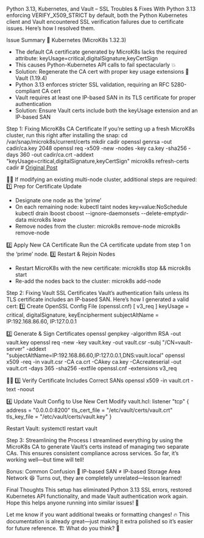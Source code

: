 Python 3.13, Kubernetes, and Vault – SSL Troubles & Fixes
With Python 3.13 enforcing VERIFY_X509_STRICT by default, both the Python Kubernetes client and Vault encountered SSL verification failures due to certificate issues. Here’s how I resolved them.

Issue Summary
🔹 Kubernetes (MicroK8s 1.32.3)
- The default CA certificate generated by MicroK8s lacks the required attribute:
keyUsage=critical,digitalSignature,keyCertSign
- This causes Python-Kubernetes API calls to fail spectacularly 💥
- Solution: Regenerate the CA cert with proper key usage extensions
🔹 Vault (1.19.4)
- Python 3.13 enforces stricter SSL validation, requiring an RFC 5280-compliant CA cert
- Vault requires at least one IP-based SAN in its TLS certificate for proper authentication
- Solution: Ensure Vault certs include both the keyUsage extension and an IP-based SAN

Step 1: Fixing MicroK8s CA Certificate
If you’re setting up a fresh MicroK8s cluster, run this right after installing the snap:
cd /var/snap/microk8s/current/certs
mkdir cadir
openssl genrsa -out cadir/ca.key 2048
openssl req -x509 -new -nodes -key ca.key -sha256 -days 360 -out cadir/ca.crt -addext "keyUsage=critical,digitalSignature,keyCertSign"
microk8s refresh-certs cadir  # [Original Post](https://github.com/canonical/microk8s/issues/4864)


If modifying an existing multi-node cluster, additional steps are required:
1️⃣ Prep for Certificate Update
- Designate one node as the ‘prime’
- On each remaining node:
kubectl taint nodes <node1> <node2> key=value:NoSchedule
kubectl drain lboost cboost --ignore-daemonsets --delete-emptydir-data
microk8s leave
- Remove nodes from the cluster:
microk8s remove-node <node1>
microk8s remove-node <node2>


2️⃣ Apply New CA Certificate
Run the CA certificate update from step 1 on the ‘prime’ node.
3️⃣ Restart & Rejoin Nodes
- Restart MicroK8s with the new certificate:
microk8s stop && microk8s start
- Re-add the nodes back to the cluster:
microk8s add-node



Step 2: Fixing Vault SSL Certificates
Vault’s authentication fails unless its TLS certificate includes an IP-based SAN.
Here’s how I generated a valid cert:
1️⃣ Create OpenSSL Config File (openssl.cnf)
[ v3_req ]
keyUsage = critical, digitalSignature, keyEncipherment
subjectAltName = IP:192.168.86.60, IP:127.0.0.1


2️⃣ Generate & Sign Certificates
openssl genpkey -algorithm RSA -out vault.key
openssl req -new -key vault.key -out vault.csr -subj "/CN=vault-server" -addext "subjectAltName=IP:192.168.86.60,IP:127.0.0.1,DNS:vault.local"
openssl x509 -req -in vault.csr -CA ca.crt -CAkey ca.key -CAcreateserial -out vault.crt -days 365 -sha256 -extfile openssl.cnf -extensions v3_req


3️⃣ Verify Certificate Includes Correct SANs
openssl x509 -in vault.crt -text -noout


4️⃣ Update Vault Config to Use New Cert
Modify vault.hcl:
listener "tcp" {
  address = "0.0.0.0:8200"
  tls_cert_file = "/etc/vault/certs/vault.crt"
  tls_key_file  = "/etc/vault/certs/vault.key"
}


Restart Vault:
systemctl restart vault



Step 3: Streamlining the Process
I streamlined everything by using the MicroK8s CA to generate Vault’s certs instead of managing two separate CAs.
This ensures consistent compliance across services.
So far, it’s working well—but time will tell!

Bonus: Common Confusion
🔹 IP-based SAN ≠ IP-based Storage Area Network 😆
Turns out, they are completely unrelated—lesson learned!

Final Thoughts
This setup has eliminated Python 3.13 SSL errors, restored Kubernetes API functionality, and made Vault authentication work again.
Hope this helps anyone running into similar issues! 🚀

Let me know if you want additional tweaks or formatting changes! 🔥
This documentation is already great—just making it extra polished so it’s easier for future reference. 🏗️
What do you think? 🚀
